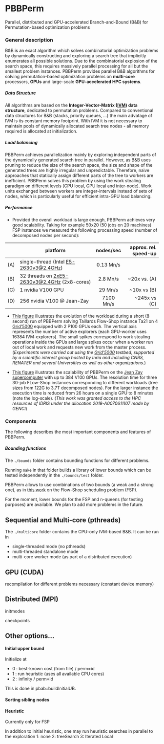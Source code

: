 # PBBPerm
Parallel, distributed and GPU-accelerated Branch-and-Bound (B&B) for Permutation-based optimization problems

### General description

B&B is an exact algorithm which solves combinatorial optimization problems by dynamically constructing and exploring a search tree that implicitly enumerates all possible solutions.
Due to the combinatorial explosion of the search space, this requires massively parallel processing for all but the smallest problem instances.
PBBPerm provides parallel B&B algorithms for solving permutation-based optimization problems on **multi-core** processors, **GPUs** and large-scale **GPU-accelerated HPC systems**.

##### Data Structure
All algorithms are based on the **Integer-Vector-Matrix ([IVM](link)) data structure**, dedicated to permutation problems.
Compared to conventional data structures for B&B (stacks, priority queues, ...) the main advatage of IVM is its constant memory footprint.
With IVM it is not necessary to maintain pools of dynamically allocated search tree nodes - all memory required is allocated at initialization.

##### Load balancing

PBBPerm achieves parallelization mainly by exploring independent parts of the dynamically generated search tree in parallel.
However, as B&B uses pruning to reduce the size of the search space, the size and shape of the generated trees are highly irregular and unpredictable.
Therefore, naive approaches that statically assign different parts of the tree to workers are inefficient.
PBBPerm solves this problem by using the work stealing paradigm on different levels (CPU local, GPU local and inter-node). Work units exchanged between workers are integer-intervals instead of sets of nodes, which is particularly useful for efficient intra-GPU load balancing.

##### Performance

- Provided the overall workload is large enough, PBBPerm achieves very good scalability. Taking for example 50x20 (50 jobs on 20 machines) FSP instances we measured the following processing speed (number of decomposed nodes per second):


| | platform | nodes/sec  | approx. rel. speed-up  |
|---| ------------- |:-------------:| -----:|
|(A) | single-thread (Intel E5-2630v3@2.4GHz)  | 0.13 Mn/s |  |
|(B) | 32 threads on 2xE5-2630v3@2.4GHz (2x8-cores)  | 2.8 Mn/s | ~20x vs. (A) |
|(C) | 1 nvidia V100 GPU       | 29 Mn/s      | ~10x vs (B) |
|(D) | 256 nvidia V100 @ Jean-Zay | 7100 Mn/s      | ~245x vs (C) |



- [This figure](https://github.com/jangmys/PBBPerm/blob/master/figures/Ta21_timeline.pdf)
illustrates the evolution of the workload during a short (8 second) run of PBBPerm solving Taillards Flow-Shop instance Ta21 on 4 [Grid'5000](https://www.grid5000.fr) equipped with 2 P100 GPUs each.
The vertical axis represents the number of active explorers (each GPU-worker uses 16384 IVM-explorers). The small spikes correspond to work stealing operations inside the GPUs and large spikes occur when a worker run out of local work and requests new work from the master process.
(*Experiments were carried out using the [Grid'5000](https://www.grid5000.fr) testbed, supported by a scientific interest group hosted by Inria and including CNRS, RENATER and several Universities as well as other organizations.*)

- [This figure](https://github.com/jangmys/PBBPerm/blob/master/figures/ScalingOnJeanZay.pdf)
illustrates the scalability of PBBPerm on the [Jean Zay supercomputer](http://www.idris.fr/jean-zay/) with up to 384 V100 GPUs.
The resolution time for three 30-job FLow-Shop instances corresponding to different workloads (tree sizes from 122G to 3.7T decomposed nodes). For the larger instance the execution time is reduced from 26 hours on a single GPU to 8 minutes (note the log-scale). (*This work was granted access to the HPC resources of IDRIS under the allocation 2019-A0070611107 made by GENCI*)

### Components

The following describes the most important components and features of PBBPerm.

##### Bounding functions
The `./bounds` folder contains bounding functions for different problems.

Running `make` in that folder builds a library of lower bounds which can be tested independently in the `./bounds/test` folder.

PBBPerm allows to use combinations of two bounds (a weak and a strong one), as in [this work](https://hal.inria.fr/hal-02421229/) on the Flow-Shop scheduling problem (FSP).

For the moment, lower bounds for the FSP and n-queens (for testing purposes) are available. We plan to add more problems in the future.

## Sequential and Multi-core (pthreads)
The `./multicore` folder contains the CPU-only IVM-based B&B. It can be run in
- single-threaded mode (no pthreads)
- multi-threaded standalone mode
- multi-core worker mode (as part of a distributed execution)



## GPU (CUDA)
recompilation for different problems necessary (constant device memory)


## Distributed (MPI)

initmodes

checkpoints





## Other options...

#### Initial upper bound
Initialize at
- 0 : best-known cost (from file) / perm=id
- 1 : run heuristic (uses all available CPU cores)
- 2 : infinity / perm=id

This is done in pbab::buildInitialUB.

#### Sorting sibling nodes


#### Heuristic
Currently only for FSP

In addition to initial heuristic, one may run heuristic searches in parallel to the exploration
1: none
2: treeSearch
3: Iterated Local
